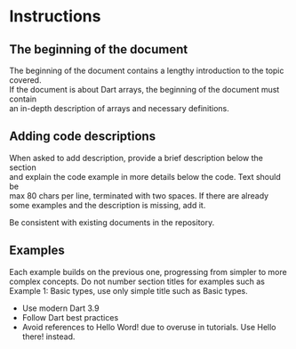 # Instructions

## The beginning of the document

The beginning of the document contains a lengthy introduction to the topic covered.  
If the document is about Dart arrays, the beginning of the document must contain  
an in-depth description of arrays and necessary definitions. 

## Adding code descriptions 

When asked to add description, provide a brief description below the section  
and explain the code example in more details below the code.  Text should be  
max 80 chars per line, terminated with two spaces. 
If there are already some examples and the description is missing, add it.  

Be consistent with existing documents in the repository.  

## Examples 

Each example builds on the previous one, progressing from simpler to more  
complex concepts. Do not number section titles for examples such as  
Example 1: Basic types, use only simple title such as Basic types.   

- Use modern Dart 3.9
- Follow Dart best practices
- Avoid references to Hello Word! due to overuse in tutorials. Use Hello there! instead. 
